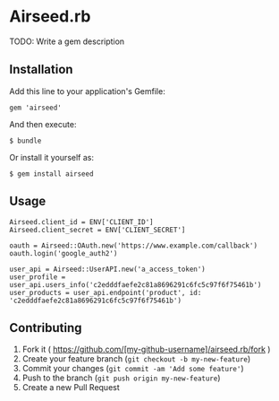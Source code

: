 # Airseed.rb

TODO: Write a gem description

## Installation

Add this line to your application's Gemfile:

    gem 'airseed'

And then execute:

    $ bundle

Or install it yourself as:

    $ gem install airseed

## Usage

    Airseed.client_id = ENV['CLIENT_ID']
    Airseed.client_secret = ENV['CLIENT_SECRET']

    oauth = Airseed::OAuth.new('https://www.example.com/callback')
    oauth.login('google_auth2')

    user_api = Airseed::UserAPI.new('a_access_token')
    user_profile = user_api.users_info('c2edddfaefe2c81a8696291c6fc5c97f6f75461b')
    user_products = user_api.endpoint('product', id: 'c2edddfaefe2c81a8696291c6fc5c97f6f75461b')

## Contributing

1. Fork it ( https://github.com/[my-github-username]/airseed.rb/fork )
2. Create your feature branch (`git checkout -b my-new-feature`)
3. Commit your changes (`git commit -am 'Add some feature'`)
4. Push to the branch (`git push origin my-new-feature`)
5. Create a new Pull Request
